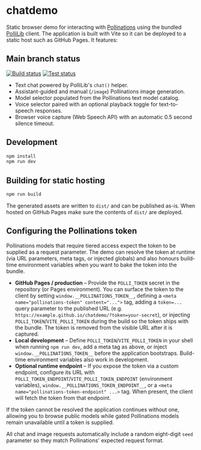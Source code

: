 # chatdemo

Static browser demo for interacting with [Pollinations](https://pollinations.ai) using the bundled
[PolliLib](./Libs/pollilib/) client. The application is built with Vite so it can be deployed to a
static host such as GitHub Pages. It features:

## Main branch status

[![Build status](https://github.com/Unity-Lab-AI/chatdemo/actions/workflows/main.yml/badge.svg?branch=main&job=Build%20and%20Upload%20Artifacts)](https://github.com/Unity-Lab-AI/chatdemo/actions/workflows/main.yml)
[![Test status](https://github.com/Unity-Lab-AI/chatdemo/actions/workflows/main.yml/badge.svg?branch=main&job=Run%20Tests)](https://github.com/Unity-Lab-AI/chatdemo/actions/workflows/main.yml)

- Text chat powered by PolliLib's `chat()` helper.
- Assistant-guided and manual (`/image`) Pollinations image generation.
- Model selector populated from the Pollinations text model catalog.
- Voice selector paired with an optional playback toggle for text-to-speech responses.
- Browser voice capture (Web Speech API) with an automatic 0.5 second silence timeout.

## Development

```bash
npm install
npm run dev
```

## Building for static hosting

```bash
npm run build
```

The generated assets are written to `dist/` and can be published as-is. When hosted on GitHub Pages
make sure the contents of `dist/` are deployed.

## Configuring the Pollinations token

Pollinations models that require tiered access expect the token to be supplied as a request
parameter. The demo can resolve the token at runtime (via URL parameters, meta tags, or injected
globals) and also honours build-time environment variables when you want to bake the token into the
bundle.

- **GitHub Pages / production** – Provide the `POLLI_TOKEN` secret in the repository (or Pages
  environment). You can surface the token to the client by setting `window.__POLLINATIONS_TOKEN__`,
  defining a `<meta name="pollinations-token" content="...">` tag, adding a `token=...` query
  parameter to the published URL (e.g. `https://example.github.io/chatdemo/?token=your-secret`), or
  injecting `POLLI_TOKEN`/`VITE_POLLI_TOKEN` during the build so the token ships with the bundle.
  The token is removed from the visible URL after it is captured.
- **Local development** – Define `POLLI_TOKEN`/`VITE_POLLI_TOKEN` in your shell when running
  `npm run dev`, add a meta tag as above, or inject `window.__POLLINATIONS_TOKEN__` before the
  application bootstraps. Build-time environment variables also work in development.
- **Optional runtime endpoint** – If you expose the token via a custom endpoint, configure its URL
  with `POLLI_TOKEN_ENDPOINT`/`VITE_POLLI_TOKEN_ENDPOINT` (environment variables),
  `window.__POLLINATIONS_TOKEN_ENDPOINT__`, or a `<meta name="pollinations-token-endpoint" ...>` tag.
  When present, the client will fetch the token from that endpoint.

If the token cannot be resolved the application continues without one, allowing you to browse public
models while gated Pollinations models remain unavailable until a token is supplied.

All chat and image requests automatically include a random eight-digit `seed` parameter so they
match Pollinations' expected request format.
